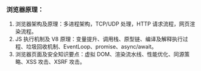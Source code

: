 ### 浏览器原理：
  1. 浏览器架构及原理：多进程架构，TCP/UDP 处理，HTTP 请求流程，网页渲染流程。
  2. JS 执行机制及 V8 原理：变量提升、调用栈、原型链、编译及解释执行过程、垃圾回收机制、EventLoop、promise、async/await。
  3. 浏览器页面及安全知识要点：虚拟 DOM、渲染流水线、性能优化、同源策略、XSS 攻击、XSRF 攻击。